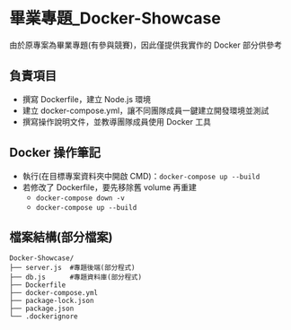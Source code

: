 # 畢業專題_Docker-Showcase
由於原專案為畢業專題(有參與競賽)，因此僅提供我實作的 Docker 部分供參考
## 負責項目
- 撰寫 Dockerfile，建立 Node.js 環境
- 建立 docker-compose.yml，讓不同團隊成員一鍵建立開發環境並測試
- 撰寫操作說明文件，並教導團隊成員使用 Docker 工具

## Docker 操作筆記
- 執行(在目標專案資料夾中開啟 CMD)：`docker-compose up --build`
- 若修改了 Dockerfile，要先移除舊 volume 再重建
  - `docker-compose down -v`
  - `docker-compose up --build`

## 檔案結構(部分檔案)
```
Docker-Showcase/
├── server.js  #專題後端(部分程式)
├── db.js      #專題資料庫(部分程式)
├── Dockerfile           
├── docker-compose.yml    
├── package-lock.json     
├── package.json          
└── .dockerignore
```
